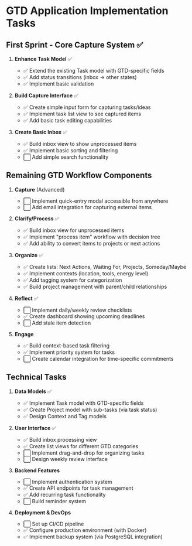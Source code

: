 # GTD Application Implementation Tasks

## First Sprint - Core Capture System ✅

1. **Enhance Task Model** ✅
   - ✅ Extend the existing Task model with GTD-specific fields
   - ✅ Add status transitions (inbox → other states)
   - ✅ Implement basic validation

2. **Build Capture Interface** ✅
   - ✅ Create simple input form for capturing tasks/ideas
   - ✅ Implement task list view to see captured items
   - ✅ Add basic task editing capabilities

3. **Create Basic Inbox** ✅
   - ✅ Build inbox view to show unprocessed items
   - ✅ Implement basic sorting and filtering
   - ⬜ Add simple search functionality

## Remaining GTD Workflow Components

1. **Capture** (Advanced)
   - ⬜ Implement quick-entry modal accessible from anywhere
   - ⬜ Add email integration for capturing external items

2. **Clarify/Process** ✅
   - ✅ Build inbox view for unprocessed items
   - ✅ Implement "process item" workflow with decision tree
   - ✅ Add ability to convert items to projects or next actions

3. **Organize** ✅
   - ✅ Create lists: Next Actions, Waiting For, Projects, Someday/Maybe
   - ✅ Implement contexts (location, tools, energy level)
   - ✅ Add tagging system for categorization
   - ✅ Build project management with parent/child relationships

4. **Reflect** ✅
   - ⬜ Implement daily/weekly review checklists
   - ✅ Create dashboard showing upcoming deadlines
   - ⬜ Add stale item detection

5. **Engage**
   - ✅ Build context-based task filtering
   - ✅ Implement priority system for tasks
   - ⬜ Create calendar integration for time-specific commitments

## Technical Tasks

1. **Data Models** ✅
   - ✅ Implement Task model with GTD-specific fields
   - ✅ Create Project model with sub-tasks (via task status)
   - ✅ Design Context and Tag models

2. **User Interface** ✅
   - ✅ Build inbox processing view
   - ✅ Create list views for different GTD categories
   - ⬜ Implement drag-and-drop for organizing tasks
   - ⬜ Design weekly review interface

3. **Backend Features**
   - ⬜ Implement authentication system
   - ✅ Create API endpoints for task management
   - ✅ Add recurring task functionality
   - ⬜ Build reminder system

4. **Deployment & DevOps**
   - ⬜ Set up CI/CD pipeline
   - ✅ Configure production environment (with Docker)
   - ✅ Implement backup system (via PostgreSQL integration)